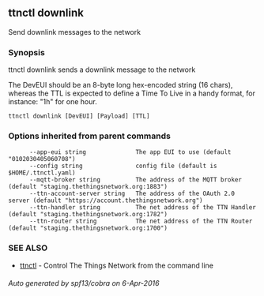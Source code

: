 ## ttnctl downlink

Send downlink messages to the network

### Synopsis


ttnctl downlink sends a downlink message to the network

The DevEUI should be an 8-byte long hex-encoded string (16 chars), whereas the TTL is
expected to define a Time To Live in a handy format, for instance: "1h" for one hour.

```
ttnctl downlink [DevEUI] [Payload] [TTL]
```

### Options inherited from parent commands

```
      --app-eui string              The app EUI to use (default "0102030405060708")
      --config string               config file (default is $HOME/.ttnctl.yaml)
      --mqtt-broker string          The address of the MQTT broker (default "staging.thethingsnetwork.org:1883")
      --ttn-account-server string   The address of the OAuth 2.0 server (default "https://account.thethingsnetwork.org")
      --ttn-handler string          The net address of the TTN Handler (default "staging.thethingsnetwork.org:1782")
      --ttn-router string           The net address of the TTN Router (default "staging.thethingsnetwork.org:1700")
```

### SEE ALSO
* [ttnctl](ttnctl)	 - Control The Things Network from the command line

###### Auto generated by spf13/cobra on 6-Apr-2016
